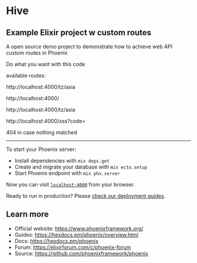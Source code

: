 # Hive


## Example Elixir project w custom routes

A open source demo project to demonstrate how to achieve web API custom routes in Phoenix 

Do what you want with this code

available routes: 
 
http://localhost:4000/tz/asia

http://localhost:4000/

http://localhost:4000/tz/asia

http://localhost:4000/xss?code=

404 in case nothing matched

---

To start your Phoenix server:

  * Install dependencies with `mix deps.get`
  * Create and migrate your database with `mix ecto.setup`
  * Start Phoenix endpoint with `mix phx.server`

Now you can visit [`localhost:4000`](http://localhost:4000) from your browser.

Ready to run in production? Please [check our deployment guides](https://hexdocs.pm/phoenix/deployment.html).

## Learn more

  * Official website: https://www.phoenixframework.org/
  * Guides: https://hexdocs.pm/phoenix/overview.html
  * Docs: https://hexdocs.pm/phoenix
  * Forum: https://elixirforum.com/c/phoenix-forum
  * Source: https://github.com/phoenixframework/phoenix

